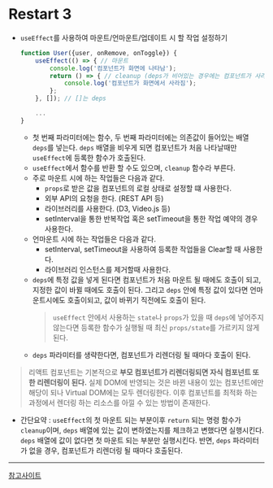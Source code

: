 # Restart 3

* `useEffect`를 사용하여 마운트/언마운트/업데이트 시 할 작업 설정하기
    ```js
    function User({user, onRemove, onToggle}) {
        useEffect(() => { // 마운트
            console.log('컴포넌트가 화면에 나타남');
            return () => { // cleanup (deps가 비어있는 경우에는 컴포넌트가 사라질 때를 의미한다)
                console.log('컴포넌트가 화면에서 사라짐');
            };
        }, []); // []는 deps

        ...
    }
    ```
    * 첫 번째 파라미터에는 함수, 두 번째 파라미터에는 의존값이 들어있는 배열 `deps`를 넣는다. `deps` 배열을 비우게 되면 컴포넌트가 처음 나타날때만 `useEffect`에 등록한 함수가 호출된다.
    * `useEffect`에서 함수를 반환 할 수도 있으며, `cleanup` 함수라 부른다.
    * 주로 마운트 시에 하는 작업들은 다음과 같다.
        * `props`로 받은 값을 컴포넌트의 로컬 상태로 설정할 떄 사용한다.
        * 외부 API의 요청을 한다. (REST API 등)
        * 라이브러리를 사용한다. (D3, Video.js 등)
        * setInterval을 통한 반복작업 혹은 setTimeout을 통한 작업 예약의 경우 사용한다.
    * 언마운트 시에 하는 작업들은 다음과 같다.
        * setInterval, setTimeout을 사용하여 등록한 작업들을 Clear할 때 사용한다.
        * 라이브러리 인스턴스를 제거할때 사용한다.
    * `deps`에 특정 값을 넣게 된다면 컴포넌트가 처음 마운트 될 때에도 호출이 되고, 지정한 값이 바뀔 때에도 호출이 된다. 그리고 `deps` 안에 특정 값이 있다면 언마운트시에도 호출이되고, 값이 바뀌기 직전에도 호출이 된다.
        > `useEffect` 안에서 사용하는 `state`나 `props`가 있을 때 `deps`에 넣어주지 않는다면 등록한 함수가 실행될 때 최신 `props/state`를 가르키지 않게 된다.
    * `deps` 파라미터를 생략한다면, 컴포넌트가 리렌더링 될 때마다 호출이 된다.

> 리액트 컴포넌트는 기본적으로 **부모 컴포넌트가 리렌더링되면 자식 컴포넌트 또한 리렌더링이 된다.** 실제 DOM에 반영되는 것은 바뀐 내용이 있는 컴포넌트에만 해당이 되나 Virtual DOM에는 모두 렌더링한다. 이후 컴포넌트를 최적화 하는 과정에서 렌더링 하는 리소스를 아낄 수 있는 방법이 존재한다.

* 간단요약 : `useEffect`의 첫 마운트 되는 부분이후 `return` 되는 명령 함수가 `cleanup`이며, `deps` 배열에 있는 값이 변하였는지를 체크하고 변했다면 실행시킨다. `deps` 배열에 값이 없다면 첫 마운트 되는 부분만 실행시킨다. 반면, `deps` 파라미터가 없을 경우, 컴포넌트가 리렌더링 될 때마다 호출된다.
---

[참고사이트](https://www.rinae.dev/posts/a-complete-guide-to-useeffect-ko)